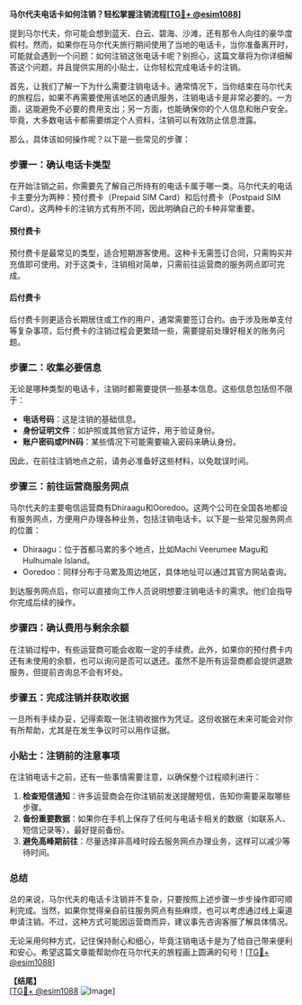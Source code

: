 **马尔代夫电话卡如何注销？轻松掌握注销流程[[TG💪+ @esim1088](https://t.me/s/esim1088)]**

提到马尔代夫，你可能会想到蓝天、白云、碧海、沙滩，还有那令人向往的豪华度假村。然而，如果你在马尔代夫旅行期间使用了当地的电话卡，当你准备离开时，可能就会遇到一个问题：如何注销这张电话卡呢？别担心，这篇文章将为你详细解答这个问题，并且提供实用的小贴士，让你轻松完成电话卡的注销。

首先，让我们了解一下为什么需要注销电话卡。通常情况下，当你结束在马尔代夫的旅程后，如果不再需要使用该地区的通讯服务，注销电话卡是非常必要的。一方面，这能避免不必要的费用支出；另一方面，也能确保你的个人信息和账户安全。毕竟，大多数电话卡都需要绑定个人资料，注销可以有效防止信息泄露。

那么，具体该如何操作呢？以下是一些常见的步骤：

### 步骤一：确认电话卡类型

在开始注销之前，你需要先了解自己所持有的电话卡属于哪一类。马尔代夫的电话卡主要分为两种：预付费卡（Prepaid SIM Card）和后付费卡（Postpaid SIM Card）。这两种卡的注销方式有所不同，因此明确自己的卡种非常重要。

#### 预付费卡
预付费卡是最常见的类型，适合短期游客使用。这种卡无需签订合同，只需购买并充值即可使用。对于这类卡，注销相对简单，只需前往运营商的服务网点即可完成。

#### 后付费卡
后付费卡则更适合长期居住或工作的用户，通常需要签订合约。由于涉及账单支付等复杂事项，后付费卡的注销过程会更繁琐一些，需要提前处理好相关的账务问题。

### 步骤二：收集必要信息

无论是哪种类型的电话卡，注销时都需要提供一些基本信息。这些信息包括但不限于：

- **电话号码**：这是注销的基础信息。
- **身份证明文件**：如护照或其他官方证件，用于验证身份。
- **账户密码或PIN码**：某些情况下可能需要输入密码来确认身份。

因此，在前往注销地点之前，请务必准备好这些材料，以免耽误时间。

### 步骤三：前往运营商服务网点

马尔代夫的主要电信运营商有Dhiraagu和Ooredoo。这两个公司在全国各地都设有服务网点，方便用户办理各种业务，包括注销电话卡。以下是一些常见服务网点的位置：

- Dhiraagu：位于首都马累的多个地点，比如Machi Veerumee Magu和Hulhumale Island。
- Ooredoo：同样分布于马累及周边地区，具体地址可以通过其官方网站查询。

到达服务网点后，你可以直接向工作人员说明想要注销电话卡的需求。他们会指导你完成后续的操作。

### 步骤四：确认费用与剩余余额

在注销过程中，有些运营商可能会收取一定的手续费。此外，如果你的预付费卡内还有未使用的余额，也可以询问是否可以退还。虽然不是所有运营商都会提供退款服务，但提前咨询总不会有坏处。

### 步骤五：完成注销并获取收据

一旦所有手续办妥，记得索取一张注销收据作为凭证。这份收据在未来可能会对你有所帮助，尤其是在发生争议时可以用作证据。

### 小贴士：注销前的注意事项

在注销电话卡之前，还有一些事情需要注意，以确保整个过程顺利进行：

1. **检查短信通知**：许多运营商会在你注销前发送提醒短信，告知你需要采取哪些步骤。
2. **备份重要数据**：如果你在手机上保存了任何与电话卡相关的数据（如联系人、短信记录等），最好提前备份。
3. **避免高峰期前往**：尽量选择非高峰时段去服务网点办理业务，这样可以减少等待时间。

### 总结

总的来说，马尔代夫的电话卡注销并不复杂，只要按照上述步骤一步步操作即可顺利完成。当然，如果你觉得亲自前往服务网点有些麻烦，也可以考虑通过线上渠道申请注销。不过，这种方式可能因运营商而异，建议事先咨询客服了解具体情况。

无论采用何种方式，记住保持耐心和细心，毕竟注销电话卡是为了给自己带来便利和安心。希望这篇文章能帮助你在马尔代夫的旅程画上圆满的句号！[[TG💪+ @esim1088](https://t.me/s/esim1088)]

**【结尾】**  
[[TG💪+ @esim1088](https://t.me/s/esim1088) ![Image](https://i.postimg.cc/4NQfJmqS/Snipaste-2025-05-13-00-14-12.png)]